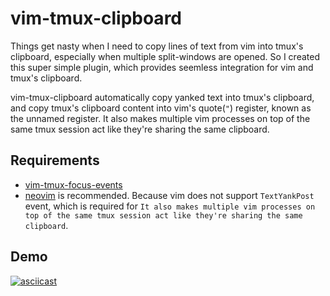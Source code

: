 
# vim-tmux-clipboard

Things get nasty when I need to copy lines of text from vim into tmux's
clipboard, especially when multiple split-windows are opened. So I created this
super simple plugin, which provides seemless integration for vim and tmux's
clipboard.


vim-tmux-clipboard automatically copy yanked text into tmux's clipboard, and
copy tmux's clipboard content into vim's quote(`"`) register, known as the unnamed
register. It also makes multiple vim processes on top of the same tmux session
act like they're sharing the same clipboard.


## Requirements

- [vim-tmux-focus-events](https://github.com/tmux-plugins/vim-tmux-focus-events)
- [neovim](https://github.com/neovim/neovim) is recommended. Because vim does
    not support `TextYankPost` event, which is required for `It also makes
    multiple vim processes on top of the same tmux session act like they're
    sharing the same clipboard`.


## Demo

[![asciicast](https://asciinema.org/a/7qzb7c12ykv3kcleo4jgrl2jy.png)](https://asciinema.org/a/7qzb7c12ykv3kcleo4jgrl2jy)


